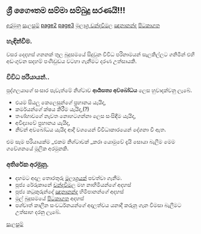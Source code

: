 ## ශ්‍රී ගෛෟතම සම්මා සම්බුදු සරණයි!!!

[අරමුනු](/index.md)
[සැලසුම්](/page1.md)
[page2](/page2.md)
[page3](/page3.md)
[මූලාශ්‍ර ](/page4.md)
[චන්දවිමල](/page5.md)
[ඤානානන්ද](/page6.md)
[පිටකාගත](/page7.md)


### හැඳින්වීම.
වසර දෙදහස් ගනනක් තුල බුදුසමයේ සිදුවුන විවිධ පරිනාමයන් සැලකිල්ලට ගනිමින් එහි අඩංගුවන සදහම් පණිවුඩය වටහා ගැනීමට දරණ උත්සායකි.

### විවිධ පරියායන්..
පුද්ගලයාගේ සංසාර පැවැත්මේ නිශ්ටාව **ආර්‍යසත්‍ය අවබෝධය** ලෙස හුවාදක්වනු ලැබේ.

- එයම සියලු කෙලෙසුන්ගේ ප්‍රහානය යැයිද,
- කර්මයන්ගේ ක්ෂය කිරීම යැයිද,(?)
- තණ්හාවගේ නැවත නොහටගන්නා ලෙස සංසිඳීම යැයිද,
- අවිද්‍යාවේ ප්‍රහානය යැයිද,
- නිවන් අවබෝධය යැයිද ආදී වශයෙන් විවිධාකාරයෙන් දේශනා වී ඇත.

එම සෑම පරියායක්ම _එකම නිශ්ටාවක් _කරා යොමුවේ දැයි  සොයා බැලීම මෙම ගවේශනයේ මූලික අරමුනකි.

### අතිරේක අරමුනු.
- දහමට අදාල තොරතුරු [මූලාශ්‍රයක්](/page4.md) පවත්වා ගැනීම.
- පූජ්‍ය රේරුකානේ [චන්දවිමල](/page5.md) මහ නාහිමියන්ගේ අදහස්
- පූජ්‍ය කටුකුරුන්දේ [ඤානානන්ද](/page6.md) හිමිපානන්ගේ අදහස්
- මුල් බුදුසමයේ [පිටකාගත](/page7.md) අදහස්
- පශ්චාත් කාලීන සංවර්ධනයන්ගේ අදාලත්වය
යනාදී කරුනූ ගැන විමසා බැලීමට උත්සාහ දරනු ලැබේ.

[සැලසුම්](/page1.md)
